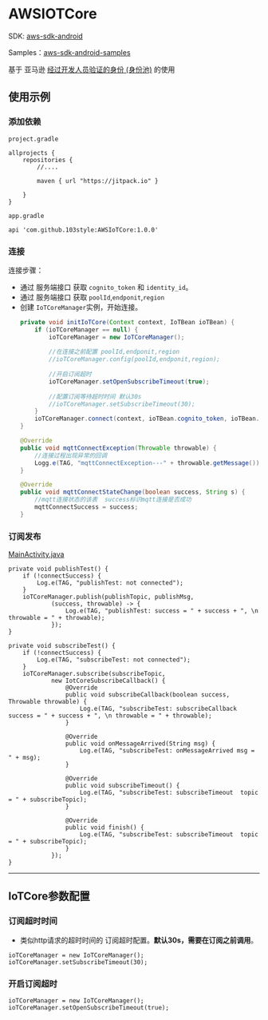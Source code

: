 # AWSIOTCore

SDK: [aws-sdk-android](https://github.com/aws-amplify/aws-sdk-android/)

Samples：[aws-sdk-android-samples](https://github.com/awslabs/aws-sdk-android-samples)

基于 亚马逊 [经过开发人员验证的身份 (身份池)](https://docs.aws.amazon.com/zh_cn/cognito/latest/developerguide/developer-authenticated-identities.html) 的使用


##  使用示例
### 添加依赖
`project.gradle`
```
allprojects {
    repositories {
        //....
       
        maven { url "https://jitpack.io" }
       
    }
}
```

`app.gradle`
```
api 'com.github.103style:AWSIoTCore:1.0.0'
```

###  连接

连接步骤：

* 通过 服务端接口 获取 `cognito_token` 和 `identity_id`。
* 通过 服务端接口 获取 `poolId`,`endponit`,`region`
* 创建 `IoTCoreManager`实例，开始连接。
  ```java
  private void initIoTCore(Context context, IoTBean ioTBean) {
      if (ioTCoreManager == null) {
          ioTCoreManager = new IoTCoreManager();
          
          //在连接之前配置 poolId,endponit,region
          //ioTCoreManager.config(poolId,endponit,region);
          
          //开启订阅超时
          ioTCoreManager.setOpenSubscribeTimeout(true);
          
          //配置订阅等待超时时间 默认30s
          //ioTCoreManager.setSubscribeTimeout(30);
      }
      ioTCoreManager.connect(context, ioTBean.cognito_token, ioTBean.identity_id, this);
  }

  @Override
  public void mqttConnectException(Throwable throwable) {
      //连接过程出现异常的回调
      Logg.e(TAG, "mqttConnectException---" + throwable.getMessage());
  }

  @Override
  public void mqttConnectStateChange(boolean success, String s) {
      //mqtt连接状态的该表  success标识mqtt连接是否成功
      mqttConnectSuccess = success;
  }
  ```


### 订阅发布
[MainActivity.java](https://github.com/103style/AWSIoTCore/blob/master/app/src/main/java/com/lxk/libiotcore/MainActivity.java)
```
private void publishTest() {
    if (!connectSuccess) {
        Log.e(TAG, "publishTest: not connected");
    }
    ioTCoreManager.publish(publishTopic, publishMsg,
            (success, throwable) -> {
                Log.e(TAG, "publishTest: success = " + success + ", \n throwable = " + throwable);
            });
}

private void subscribeTest() {
    if (!connectSuccess) {
        Log.e(TAG, "subscribeTest: not connected");
    }
    ioTCoreManager.subscribe(subscribeTopic,
            new IotCoreSubscribeCallback() {
                @Override
                public void subscribeCallback(boolean success, Throwable throwable) {
                    Log.e(TAG, "subscribeTest: subscribeCallback success = " + success + ", \n throwable = " + throwable);
                }

                @Override
                public void onMessageArrived(String msg) {
                    Log.e(TAG, "subscribeTest: onMessageArrived msg = " + msg);
                }

                @Override
                public void subscribeTimeout() {
                    Log.e(TAG, "subscribeTest: subscribeTimeout  topic = " + subscribeTopic);
                }

                @Override
                public void finish() {
                    Log.e(TAG, "subscribeTest: subscribeTimeout  topic = " + subscribeTopic);
                }
            });
}
```

---


## IoTCore参数配置
### 订阅超时时间
* 类似http请求的超时时间的 订阅超时配置。**默认30s，需要在订阅之前调用**。
```
ioTCoreManager = new IoTCoreManager();
ioTCoreManager.setSubscribeTimeout(30);
```

### 开启订阅超时
```
ioTCoreManager = new IoTCoreManager();
ioTCoreManager.setOpenSubscribeTimeout(true);
```
